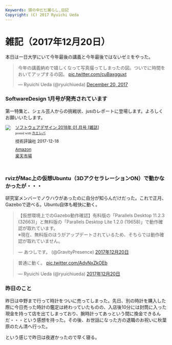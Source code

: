 ```yaml
---
Keywords: 頭の中だだ漏らし,日記
Copyright: (C) 2017 Ryuichi Ueda
---
```


# 雑記（2017年12月20日）


本日は一日大学にいて今年最後の講義と今年最後ではないゼミをやった。

<blockquote class="twitter-tweet" data-partner="tweetdeck"><p lang="ja" dir="ltr">今年の講義納めで嬉しくなって写真撮ってしまったの図。ついでに時間をおいてアップするの図。 <a href="https://t.co/cuBaxgguxt">pic.twitter.com/cuBaxgguxt</a></p>&mdash; Ryuichi Ueda (@ryuichiueda) <a href="https://twitter.com/ryuichiueda/status/943470214934441984?ref_src=twsrc%5Etfw">December 20, 2017</a></blockquote>
<script async src="https://platform.twitter.com/widgets.js" charset="utf-8"></script>

### SoftwareDesign 1月号が発売されています

第一特集と、シェル芸人からの挑戦状、jusのレポートに登場します。よろしくお願いいたします。

<div class="kaerebalink-box" style="text-align:left;padding-bottom:20px;font-size:small;/zoom: 1;overflow: hidden;"><div class="kaerebalink-image" style="float:left;margin:0 15px 10px 0;"><a href="http://www.amazon.co.jp/exec/obidos/ASIN/B076M9MGDL/ryuichiueda-22/" target="_blank" ><img src="https://images-fe.ssl-images-amazon.com/images/I/61xVgsnyrIL._SL160_.jpg" style="border: none;" /></a></div><div class="kaerebalink-info" style="line-height:120%;/zoom: 1;overflow: hidden;"><div class="kaerebalink-name" style="margin-bottom:10px;line-height:120%"><a href="http://www.amazon.co.jp/exec/obidos/ASIN/B076M9MGDL/ryuichiueda-22/" target="_blank" >ソフトウェアデザイン 2018年 01 月号 [雑誌]</a><div class="kaerebalink-powered-date" style="font-size:8pt;margin-top:5px;font-family:verdana;line-height:120%">posted with <a href="http://kaereba.com" rel="nofollow" target="_blank">カエレバ</a></div></div><div class="kaerebalink-detail" style="margin-bottom:5px;"> 技術評論社 2017-12-18    </div><div class="kaerebalink-link1" style="margin-top:10px;"><div class="shoplinkamazon" style="margin:5px 0"><a href="http://www.amazon.co.jp/gp/search?keywords=%E3%82%BD%E3%83%95%E3%83%88%E3%82%A6%E3%82%A7%E3%82%A2%E3%83%87%E3%82%B6%E3%82%A4%E3%83%B3&__mk_ja_JP=%E3%82%AB%E3%82%BF%E3%82%AB%E3%83%8A&tag=ryuichiueda-22" target="_blank" >Amazon</a></div><div class="shoplinkrakuten" style="margin:5px 0"><a href="https://hb.afl.rakuten.co.jp/hgc/131cef76.deb3ed6a.131cef77.7335f681/?pc=http%3A%2F%2Fsearch.rakuten.co.jp%2Fsearch%2Fmall%2F%25E3%2582%25BD%25E3%2583%2595%25E3%2583%2588%25E3%2582%25A6%25E3%2582%25A7%25E3%2582%25A2%25E3%2583%2587%25E3%2582%25B6%25E3%2582%25A4%25E3%2583%25B3%2F-%2Ff.1-p.1-s.1-sf.0-st.A-v.2%3Fx%3D0%26scid%3Daf_ich_link_urltxt%26m%3Dhttp%3A%2F%2Fm.rakuten.co.jp%2F" target="_blank" >楽天市場</a></div></div></div><div class="booklink-footer" style="clear: left"></div></div>

### rvizがMac上の仮想Ubuntu（3DアクセラレーションON）で動かなかったが・・・

研究室メンバーでノウハウがあったのに自分が知らんだけだった。これで正月、Gazeboで遊べる。Ubuntu自体も軽快に動く。

<blockquote class="twitter-tweet" data-lang="ja"><p lang="ja" dir="ltr">【仮想環境上でのGazebo動作確認】有料版の「Parallels Desktop 11.2.3 (32663)」と無料版の「Parallels Desktop Lite 1.2.0 (19658)」で動作確認が取れています。<br>※現在、無料版のほうがアップデートされているため、そちらでは動作確認が取れていません。</p>&mdash; あつしです。 (@GravityPresence) <a href="https://twitter.com/GravityPresence/status/943408618694516737?ref_src=twsrc%5Etfw">2017年12月20日</a></blockquote>
<script async src="https://platform.twitter.com/widgets.js" charset="utf-8"></script>


<blockquote class="twitter-tweet" data-lang="ja"><p lang="ja" dir="ltr">普通に動く。 <a href="https://t.co/AdvNxZkOEb">pic.twitter.com/AdvNxZkOEb</a></p>&mdash; Ryuichi Ueda (@ryuichiueda) <a href="https://twitter.com/ryuichiueda/status/943419415118282753?ref_src=twsrc%5Etfw">2017年12月20日</a></blockquote>
<script async src="https://platform.twitter.com/widgets.js" charset="utf-8"></script>

### 昨日のこと

昨日は中野まで行って時計をついに売ってしまった。先日、別の時計を購入した際に今日売った時計の鑑定は終わっていたものの、入店後10分には封筒に入った現金を持って店を出てしまっており、腕時計ってあっという間に換金できるんだ・・・という感想を持った。その後、お世話になった方の退職のお祝いに秋葉原のたん清へ行った。


という感じで昨日は夜遅かったので早く寝る。
